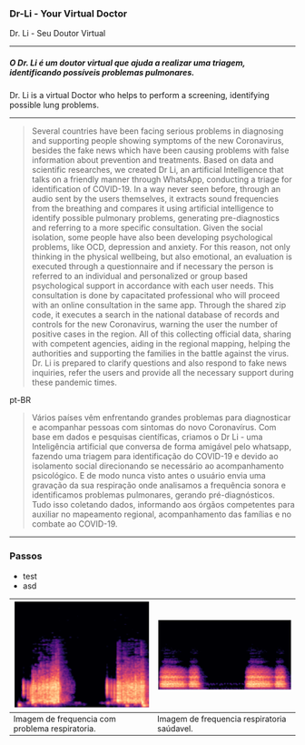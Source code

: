 ### **Dr-Li - Your Virtual Doctor** 
Dr. Li - Seu Doutor Virtual

------------

##### O Dr. Li é um doutor virtual que ajuda a realizar uma triagem, identificando possíveis problemas pulmonares.
Dr. Li is a virtual Doctor who helps to perform a screening, identifying possible lung problems.

------------
> Several countries have been facing serious problems in diagnosing and supporting people showing symptoms of the new Coronavirus, besides the fake news which have been causing problems with false information about prevention and treatments. 
Based on data and scientific researches, we created Dr Li, an artificial Intelligence that talks on a friendly manner through WhatsApp, conducting a triage for identification of COVID-19. In a way never seen before, through an audio sent by the users themselves, it extracts sound frequencies from the breathing and compares it using artificial intelligence to identify possible pulmonary problems, generating pre-diagnostics and referring to a more specific consultation.
> Given the social isolation, some people have also been developing psychological problems, like OCD, depression and anxiety. For this reason, not only thinking in the physical wellbeing, but also emotional, an evaluation is executed through a questionnaire and if necessary the person is referred to an individual and personalized or group based psychological support in accordance with each user needs. This consultation is done by capacitated professional who will proceed with an online consultation in the same app.
Through the shared zip code, it executes a search in the national database of records and controls for the new Coronavirus, warning the user the number of positive cases in the region.
> All of this collecting official data, sharing with competent agencies, aiding in the regional mapping, helping the authorities and supporting the families in the battle against the virus.
Dr. Li is prepared to clarify questions and also respond to fake news inquiries, refer the users and provide all the necessary support during these pandemic times.


pt-BR
> Vários países vêm enfrentando grandes problemas para diagnosticar e acompanhar pessoas com sintomas do novo Coronavírus.
> Com base em dados e pesquisas científicas, criamos o Dr Li - uma Inteligência artificial que conversa de forma amigável pelo whatsapp, fazendo uma triagem para identificação do COVID-19 e devido ao isolamento social direcionando se necessário ao acompanhamento psicológico. 
> E de modo nunca visto antes o usuário envia uma gravação da sua respiração onde analisamos a frequência sonora e identificamos problemas pulmonares, gerando pré-diagnósticos.
> Tudo isso coletando dados, informando aos órgãos competentes para auxiliar no mapeamento regional, acompanhamento das famílias e no combate ao COVID-19.

------------

### Passos

- test
- asd

|  ![](https://raw.githubusercontent.com/EduardoMoraesRitter/Dr-Li/master/estretores_finos.png) | ![](https://raw.githubusercontent.com/EduardoMoraesRitter/Dr-Li/master/normal.png)  |
| ------------ | ------------ |
|  Imagem de frequencia com problema respiratoria. | Imagem de frequencia respiratoria saúdavel.  |

